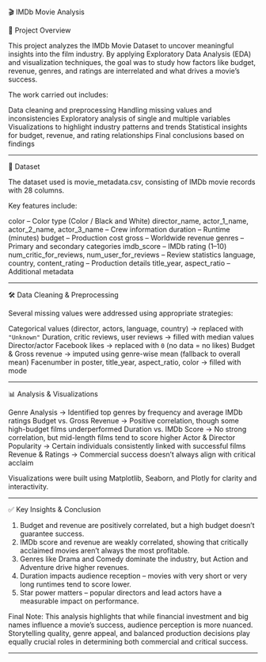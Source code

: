  🎬 IMDb Movie Analysis

 📌 Project Overview

This project analyzes the IMDb Movie Dataset to uncover meaningful insights into the film industry. By applying Exploratory Data Analysis (EDA) and visualization techniques, the goal was to study how factors like budget, revenue, genres, and ratings are interrelated and what drives a movie’s success.

The work carried out includes:

 Data cleaning and preprocessing
 Handling missing values and inconsistencies
 Exploratory analysis of single and multiple variables
 Visualizations to highlight industry patterns and trends
 Statistical insights for budget, revenue, and rating relationships
 Final conclusions based on findings

---

 📂 Dataset

The dataset used is movie_metadata.csv, consisting of IMDb movie records with 28 columns.

Key features include:

 color – Color type (Color / Black and White)
 director_name, actor_1_name, actor_2_name, actor_3_name – Crew information
 duration – Runtime (minutes)
 budget – Production cost
 gross – Worldwide revenue
 genres – Primary and secondary categories
 imdb_score – IMDb rating (1–10)
 num_critic_for_reviews, num_user_for_reviews – Review statistics
 language, country, content_rating – Production details
 title_year, aspect_ratio – Additional metadata

---

 🛠️ Data Cleaning & Preprocessing

Several missing values were addressed using appropriate strategies:

 Categorical values (director, actors, language, country) → replaced with `"Unknown"`
 Duration, critic reviews, user reviews → filled with median values
 Director/actor Facebook likes → replaced with `0` (no data = no likes)
 Budget & Gross revenue → imputed using genre-wise mean (fallback to overall mean)
 Facenumber in poster, title_year, aspect_ratio, color → filled with mode

---

 📊 Analysis & Visualizations

 Genre Analysis → Identified top genres by frequency and average IMDb ratings
 Budget vs. Gross Revenue → Positive correlation, though some high-budget films underperformed
 Duration vs. IMDb Score → No strong correlation, but mid-length films tend to score higher
 Actor & Director Popularity → Certain individuals consistently linked with successful films
 Revenue & Ratings → Commercial success doesn’t always align with critical acclaim

Visualizations were built using Matplotlib, Seaborn, and Plotly for clarity and interactivity.

---

 ✅ Key Insights & Conclusion

1. Budget and revenue are positively correlated, but a high budget doesn’t guarantee success.
2. IMDb score and revenue are weakly correlated, showing that critically acclaimed movies aren’t always the most profitable.
3. Genres like Drama and Comedy dominate the industry, but Action and Adventure drive higher revenues.
4. Duration impacts audience reception – movies with very short or very long runtimes tend to score lower.
5. Star power matters – popular directors and lead actors have a measurable impact on performance.

Final Note:
This analysis highlights that while financial investment and big names influence a movie’s success, audience perception is more nuanced. Storytelling quality, genre appeal, and balanced production decisions play equally crucial roles in determining both commercial and critical success.

---
